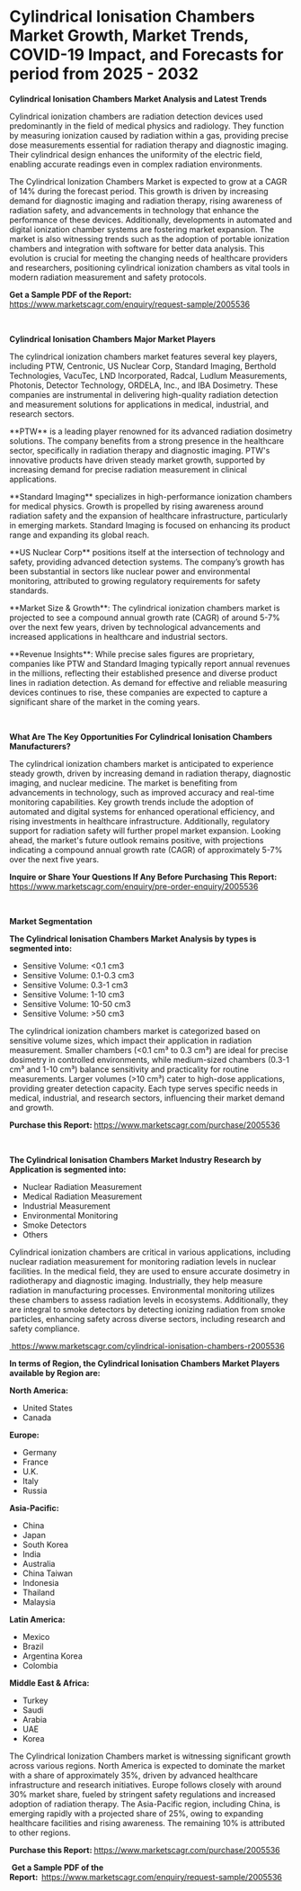 <p><h1>Cylindrical Ionisation Chambers Market Growth, Market Trends, COVID-19 Impact, and Forecasts for period from 2025 - 2032</h1></p><p><strong>Cylindrical Ionisation Chambers Market Analysis and Latest Trends</strong></p>
<p><p>Cylindrical ionization chambers are radiation detection devices used predominantly in the field of medical physics and radiology. They function by measuring ionization caused by radiation within a gas, providing precise dose measurements essential for radiation therapy and diagnostic imaging. Their cylindrical design enhances the uniformity of the electric field, enabling accurate readings even in complex radiation environments.</p><p>The Cylindrical Ionization Chambers Market is expected to grow at a CAGR of 14% during the forecast period. This growth is driven by increasing demand for diagnostic imaging and radiation therapy, rising awareness of radiation safety, and advancements in technology that enhance the performance of these devices. Additionally, developments in automated and digital ionization chamber systems are fostering market expansion. The market is also witnessing trends such as the adoption of portable ionization chambers and integration with software for better data analysis. This evolution is crucial for meeting the changing needs of healthcare providers and researchers, positioning cylindrical ionization chambers as vital tools in modern radiation measurement and safety protocols.</p></p>
<p><strong>Get a Sample PDF of the Report:&nbsp;</strong> <a href="https://www.marketscagr.com/enquiry/request-sample/2005536?utm_campaign=3529&utm_medium=2&utm_source=Github&utm_content=ia&utm_term=12042025&utm_id=cylindrical-ionisation-chambers">https://www.marketscagr.com/enquiry/request-sample/2005536</a></p>
<p>&nbsp;</p>
<p><strong>Cylindrical Ionisation Chambers Major Market Players</strong></p>
<p><p>The cylindrical ionization chambers market features several key players, including PTW, Centronic, US Nuclear Corp, Standard Imaging, Berthold Technologies, VacuTec, LND Incorporated, Radcal, Ludlum Measurements, Photonis, Detector Technology, ORDELA, Inc., and IBA Dosimetry. These companies are instrumental in delivering high-quality radiation detection and measurement solutions for applications in medical, industrial, and research sectors.</p><p>**PTW** is a leading player renowned for its advanced radiation dosimetry solutions. The company benefits from a strong presence in the healthcare sector, specifically in radiation therapy and diagnostic imaging. PTW's innovative products have driven steady market growth, supported by increasing demand for precise radiation measurement in clinical applications.</p><p>**Standard Imaging** specializes in high-performance ionization chambers for medical physics. Growth is propelled by rising awareness around radiation safety and the expansion of healthcare infrastructure, particularly in emerging markets. Standard Imaging is focused on enhancing its product range and expanding its global reach.</p><p>**US Nuclear Corp** positions itself at the intersection of technology and safety, providing advanced detection systems. The company’s growth has been substantial in sectors like nuclear power and environmental monitoring, attributed to growing regulatory requirements for safety standards.</p><p>**Market Size & Growth**: The cylindrical ionization chambers market is projected to see a compound annual growth rate (CAGR) of around 5-7% over the next few years, driven by technological advancements and increased applications in healthcare and industrial sectors.</p><p>**Revenue Insights**: While precise sales figures are proprietary, companies like PTW and Standard Imaging typically report annual revenues in the millions, reflecting their established presence and diverse product lines in radiation detection. As demand for effective and reliable measuring devices continues to rise, these companies are expected to capture a significant share of the market in the coming years.</p></p>
<p>&nbsp;</p>
<p><strong>What Are The Key Opportunities For Cylindrical Ionisation Chambers Manufacturers?</strong></p>
<p><p>The cylindrical ionization chambers market is anticipated to experience steady growth, driven by increasing demand in radiation therapy, diagnostic imaging, and nuclear medicine. The market is benefiting from advancements in technology, such as improved accuracy and real-time monitoring capabilities. Key growth trends include the adoption of automated and digital systems for enhanced operational efficiency, and rising investments in healthcare infrastructure. Additionally, regulatory support for radiation safety will further propel market expansion. Looking ahead, the market's future outlook remains positive, with projections indicating a compound annual growth rate (CAGR) of approximately 5-7% over the next five years.</p></p>
<p><strong>Inquire or Share Your Questions If Any Before Purchasing This Report:</strong> <a href="https://www.marketscagr.com/enquiry/pre-order-enquiry/2005536?utm_campaign=3529&utm_medium=2&utm_source=Github&utm_content=ia&utm_term=12042025&utm_id=cylindrical-ionisation-chambers">https://www.marketscagr.com/enquiry/pre-order-enquiry/2005536</a></p>
<p>&nbsp;</p>
<p><strong>Market Segmentation</strong></p>
<p><strong>The Cylindrical Ionisation Chambers Market Analysis by types is segmented into:</strong></p>
<p><ul><li>Sensitive Volume: <0.1 cm3</li><li>Sensitive Volume: 0.1-0.3 cm3</li><li>Sensitive Volume: 0.3-1 cm3</li><li>Sensitive Volume: 1-10 cm3</li><li>Sensitive Volume: 10-50 cm3</li><li>Sensitive Volume: >50 cm3</li></ul></p>
<p><p>The cylindrical ionization chambers market is categorized based on sensitive volume sizes, which impact their application in radiation measurement. Smaller chambers (<0.1 cm³ to 0.3 cm³) are ideal for precise dosimetry in controlled environments, while medium-sized chambers (0.3-1 cm³ and 1-10 cm³) balance sensitivity and practicality for routine measurements. Larger volumes (>10 cm³) cater to high-dose applications, providing greater detection capacity. Each type serves specific needs in medical, industrial, and research sectors, influencing their market demand and growth.</p></p>
<p><strong>Purchase this Report:&nbsp;</strong><a href="https://www.marketscagr.com/purchase/2005536?utm_campaign=3529&utm_medium=2&utm_source=Github&utm_content=ia&utm_term=12042025&utm_id=cylindrical-ionisation-chambers">https://www.marketscagr.com/purchase/2005536</a></p>
<p>&nbsp;</p>
<p><strong>The Cylindrical Ionisation Chambers Market Industry Research by Application is segmented into:</strong></p>
<p><ul><li>Nuclear Radiation Measurement</li><li>Medical Radiation Measurement</li><li>Industrial Measurement</li><li>Environmental Monitoring</li><li>Smoke Detectors</li><li>Others</li></ul></p>
<p><p>Cylindrical ionization chambers are critical in various applications, including nuclear radiation measurement for monitoring radiation levels in nuclear facilities. In the medical field, they are used to ensure accurate dosimetry in radiotherapy and diagnostic imaging. Industrially, they help measure radiation in manufacturing processes. Environmental monitoring utilizes these chambers to assess radiation levels in ecosystems. Additionally, they are integral to smoke detectors by detecting ionizing radiation from smoke particles, enhancing safety across diverse sectors, including research and safety compliance.</p></p>
<p><a href="https://www.marketscagr.com/cylindrical-ionisation-chambers-r2005536?utm_campaign=3529&utm_medium=2&utm_source=Github&utm_content=ia&utm_term=12042025&utm_id=cylindrical-ionisation-chambers">&nbsp;https://www.marketscagr.com/cylindrical-ionisation-chambers-r2005536</a></p>
<p><strong>In terms of Region, the Cylindrical Ionisation Chambers Market Players available by Region are:</strong></p>
<p>
    <p> <strong> North America: </strong>
        <ul>
            <li>United States</li>
            <li>Canada</li>
        </ul>
        </p> 
    <p> <strong> Europe: </strong>
        <ul>
            <li>Germany</li>
            <li>France</li>
            <li>U.K.</li>
            <li>Italy</li>
            <li>Russia</li>
        </ul>
        </p> 
    <p> <strong> Asia-Pacific: </strong>
        <ul>
            <li>China</li>
            <li>Japan</li>
            <li>South Korea</li>
            <li>India</li>
            <li>Australia</li>
            <li>China Taiwan</li>
            <li>Indonesia</li>
            <li>Thailand</li>
            <li>Malaysia</li>
        </ul>
        </p> 
    <p> <strong> Latin America: </strong>
        <ul>
            <li>Mexico</li>
            <li>Brazil</li>
            <li>Argentina Korea</li>
            <li>Colombia</li>
        </ul>
        </p> 
    <p> <strong> Middle East & Africa: </strong>
        <ul>
            <li>Turkey</li>
            <li>Saudi</li>
            <li>Arabia</li>
            <li>UAE</li>
            <li>Korea</li>
        </ul>
    </p>
    </p>
<p><p>The Cylindrical Ionization Chambers market is witnessing significant growth across various regions. North America is expected to dominate the market with a share of approximately 35%, driven by advanced healthcare infrastructure and research initiatives. Europe follows closely with around 30% market share, fueled by stringent safety regulations and increased adoption of radiation therapy. The Asia-Pacific region, including China, is emerging rapidly with a projected share of 25%, owing to expanding healthcare facilities and rising awareness. The remaining 10% is attributed to other regions.</p></p>
<p><strong>Purchase this Report: </strong><a href="https://www.marketscagr.com/purchase/2005536?utm_campaign=3529&utm_medium=2&utm_source=Github&utm_content=ia&utm_term=12042025&utm_id=cylindrical-ionisation-chambers">https://www.marketscagr.com/purchase/2005536</a></p>
<p>&nbsp;<strong>Get a Sample PDF of the Report:&nbsp;&nbsp;</strong><a href="https://www.marketscagr.com/enquiry/request-sample/2005536?utm_campaign=3529&utm_medium=2&utm_source=Github&utm_content=ia&utm_term=12042025&utm_id=cylindrical-ionisation-chambers">https://www.marketscagr.com/enquiry/request-sample/2005536</a></p>
<p><strong></strong></p>
<p><p></p><p></p><p></p></p>